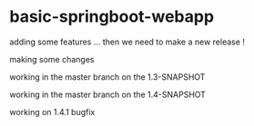 # basic-springboot-webapp

adding some features ... then we need to make a new release !

making some changes

working in the master branch on the 1.3-SNAPSHOT
 
working in the master branch on the 1.4-SNAPSHOT
 
working on 1.4.1 bugfix